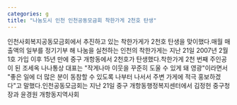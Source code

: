 ```yaml
---
categories: g
title: "나눔도시 인천 인천공동모금회 착한가게 2천호 탄생"
---
```

인천사회복지공동모금회에서 추진하고 있는 착한가게가 2천호 탄생을 맞이했다.매월 매출액의 일부를 정기기부 해 나눔을 실천하는 인천의 착한가게는 지난 21일 2007년 2월 1호 가입 이후 15년 만에 중구 개항동에서 2천호가 탄생했다.착한가게 2천 번째 주인공이 된 조세옥 나나통상 대표는 "작게나마 이웃을 꾸준히 도울 수 있게 돼 영광"이라면서 "좋은 일에 더 많은 분이 동참할 수 있도록 나부터 나서서 주변 가게에 적극 홍보하겠다"고 말했다.인천공동모금회는 지난 21일 중구 개항동행정복지센터에서 김정헌 중구청장과 윤경원 개항동지역사회